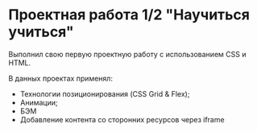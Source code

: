# Проектная работа 1/2 "Научиться учиться"

Выполнил свою первую проектную работу с использованием CSS и HTML.

В данных проектах применял:
* Технологии позиционирования (CSS Grid & Flex);
* Анимации;
* БЭМ
* Добавление контента со сторонних ресурсов через iframe

